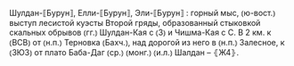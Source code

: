 ---
---

Шулдан-⟦Бурун⟧, Елли-⟦Бурун⟧, Эли-⟦Бурун⟧
: горный мыс, ⦅ю-вост.⦆ выступ лесистой куэсты Второй гряды, образованный стыковкой скальных обрывов ⦅гг.⦆ Шулдан-Кая с ⦅З⦆ и Чишма-Кая с С. В 2 км. к ⦅ВСВ⦆ от ⦅н.п.⦆ Терновка ⦅Бахч.⦆, над дорогой из него в ⦅н.п.⦆ Залесное, к ⦅ЗЮЗ⦆ от плато Баба-Даг ⦅ср.⦆ ⦅монг.⦆ ⦅и.л.⦆ Шалдан – ⦃Ж4⦄.
